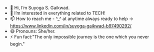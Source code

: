 - 👋 Hi, I’m Suyoga S. Gaikwad.
- 👀 I’m interested in everything related to TECH!
- 📫 How to reach me - ^_^ at anytime always ready to help ->  https://www.linkedin.com/in/suyoga-gaikwad-b97490292/
- 😄 Pronouns: She/her.
- ⚡ Fun fact:"The only impossible journey is the one which you never begin."

<!---
Suyoga28/Suyoga28 is a ✨ special ✨ repository because its `README.md` (this file) appears on your GitHub profile.
You can click the Preview link to take a look at your changes.
--->
